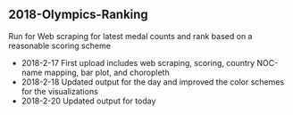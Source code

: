 ## 2018-Olympics-Ranking

<!-- ##### View report in nbviewer: http://nbviewer.jupyter.org/url/farazhb.com/data/   -->

Run for Web scraping for latest medal counts and rank based on a reasonable scoring scheme

- 2018-2-17   First upload includes web scraping, scoring, country NOC-name mapping, bar plot, and choropleth
- 2018-2-18   Updated output for the day and improved the color schemes for the visualizations
- 2018-2-20   Updated output for today

